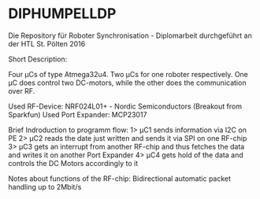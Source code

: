 # DIPHUMPELLDP
Die Repository für Roboter Synchronisation - Diplomarbeit durchgeführt an der HTL St. Pölten 2016

Short Description:

Four µCs of type Atmega32u4. Two µCs for one roboter respectively. One µC does control two DC-motors, while the other does the communication over RF.

Used RF-Device: NRF024L01+ - Nordic Semiconductors (Breakout from Sparkfun)
Used Port Expander: MCP23017

Brief Indroduction to programm flow:
1> µC1 sends information via I2C on PE
2> µC2 reads the date just written and sends it via SPI on one RF-chip
3> µC3 gets an interrupt from another RF-chip and thus fetches the data and writes it on another Port Expander
4> µC4 gets hold of the data and controls the DC Motors accordingly to it

Notes about functions of the RF-chip:
Bidirectional automatic packet handling up to 2Mbit/s



